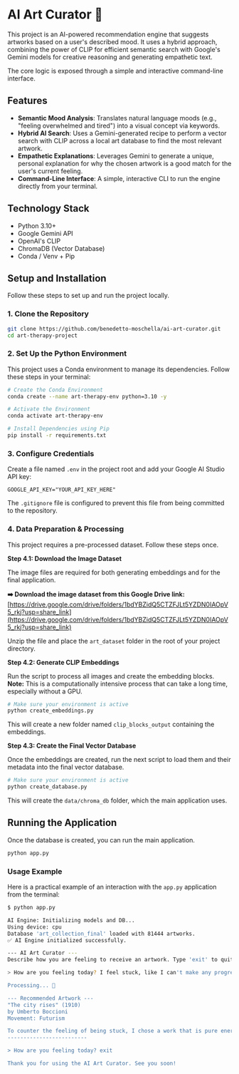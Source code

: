 # AI Art Curator 🎨

This project is an AI-powered recommendation engine that suggests artworks based on a user's described mood. It uses a hybrid approach, combining the power of CLIP for efficient semantic search with Google's Gemini models for creative reasoning and generating empathetic text.

The core logic is exposed through a simple and interactive command-line interface.

## Features

-   **Semantic Mood Analysis**: Translates natural language moods (e.g., "feeling overwhelmed and tired") into a visual concept via keywords.
-   **Hybrid AI Search**: Uses a Gemini-generated recipe to perform a vector search with CLIP across a local art database to find the most relevant artwork.
-   **Empathetic Explanations**: Leverages Gemini to generate a unique, personal explanation for why the chosen artwork is a good match for the user's current feeling.
-   **Command-Line Interface**: A simple, interactive CLI to run the engine directly from your terminal.

## Technology Stack

-   Python 3.10+
-   Google Gemini API
-   OpenAI's CLIP
-   ChromaDB (Vector Database)
-   Conda / Venv + Pip

## Setup and Installation

Follow these steps to set up and run the project locally.

### 1. Clone the Repository

```bash
git clone https://github.com/benedetto-moschella/ai-art-curator.git
cd art-therapy-project
```

### 2. Set Up the Python Environment

This project uses a Conda environment to manage its dependencies. Follow these steps in your terminal:

```bash
# Create the Conda Environment
conda create --name art-therapy-env python=3.10 -y

# Activate the Environment
conda activate art-therapy-env

# Install Dependencies using Pip
pip install -r requirements.txt
```

### 3. Configure Credentials

Create a file named `.env` in the project root and add your Google AI Studio API key:
```
GOOGLE_API_KEY="YOUR_API_KEY_HERE"
```
The `.gitignore` file is configured to prevent this file from being committed to the repository.

### 4. Data Preparation & Processing

This project requires a pre-processed dataset. Follow these steps once.

**Step 4.1: Download the Image Dataset**

The image files are required for both generating embeddings and for the final application.

**➡️ Download the image dataset from this Google Drive link:**
[https://drive.google.com/drive/folders/1bdYBZidQ5CTZFJLt5YZDN0IAOpV5_rkj?usp=share_link](https://drive.google.com/drive/folders/1bdYBZidQ5CTZFJLt5YZDN0IAOpV5_rkj?usp=share_link)

Unzip the file and place the `art_dataset` folder in the root of your project directory.

**Step 4.2: Generate CLIP Embeddings**

Run the script to process all images and create the embedding blocks.
**Note:** This is a computationally intensive process that can take a long time, especially without a GPU.

```bash
# Make sure your environment is active
python create_embeddings.py
```
This will create a new folder named `clip_blocks_output` containing the embeddings.

**Step 4.3: Create the Final Vector Database**

Once the embeddings are created, run the next script to load them and their metadata into the final vector database.

```bash
# Make sure your environment is active
python create_database.py
```
This will create the `data/chroma_db` folder, which the main application uses.

## Running the Application

Once the database is created, you can run the main application.

```bash
python app.py
```

### Usage Example

Here is a practical example of an interaction with the `app.py` application from the terminal:

```bash
$ python app.py

AI Engine: Initializing models and DB...
Using device: cpu
Database 'art_collection_final' loaded with 81444 artworks.
✅ AI Engine initialized successfully.

--- AI Art Curator ---
Describe how you are feeling to receive an artwork. Type 'exit' to quit.

> How are you feeling today? I feel stuck, like I can't make any progress.

Processing... 🤔

--- Recommended Artwork ---
"The city rises" (1910)
by Umberto Boccioni
Movement: Futurism

To counter the feeling of being stuck, I chose a work that is pure energy and movement. Notice the dynamism of the horses and men building and advancing, an explosion of force that sweeps away stillness. I hope this powerful forward momentum can give you the inspiration to take your next step.
-------------------------

> How are you feeling today? exit

Thank you for using the AI Art Curator. See you soon!
```